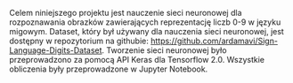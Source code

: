 Celem niniejszego projektu jest nauczenie sieci neuronowej dla rozpoznawania obrazków zawierających reprezentację liczb 0-9 w języku migowym. Dataset, który był używany dla nauczenia sieci neuronowej, jest dostępny w repozytorium na githubie: https://github.com/ardamavi/Sign-Language-Digits-Dataset. Tworzenie sieci neuronowej było przeprowadzono za pomocą API Keras dla Tensorflow 2.0. Wszystkie obliczenia były przeprowadzone w Jupyter Notebook.
